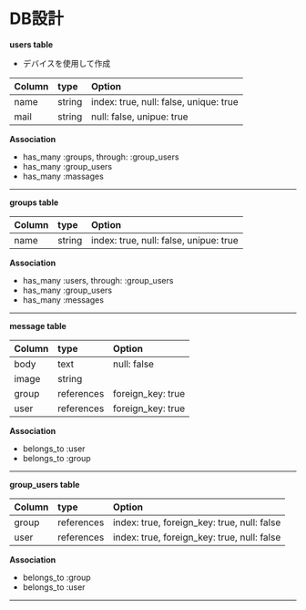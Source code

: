# DB設計

**users table**
* デバイスを使用して作成

| Column | type   | Option |
|:--|:--|:---|
| name   | string | index: true, null: false, unique: true |
| mail   | string | null: false, unipue: true              |

**Association**
* has_many :groups, through: :group_users
* has_many :group_users
* has_many :massages
***

**groups table**

| Column | type | Option |
|:--|:--|:--|
| name | string | index: true, null: false, unipue: true |

**Association**
* has_many :users, through: :group_users
* has_many :group_users
* has_many :messages
***

**message table**

| Column   | type    | Option |
|:--|:--|:--|
| body     | text    | null: false |
| image    | string  |  |
| group | references | foreign_key: true |
| user  | references | foreign_key: true |

**Association**
* belongs_to :user
* belongs_to :group
***

**group_users table**

| Column    | type    | Option |
|:--|:--|:--|
| group  | references | index: true, foreign_key: true, null: false |
| user   | references | index: true, foreign_key: true, null: false |

**Association**
* belongs_to :group
* belongs_to :user
***

